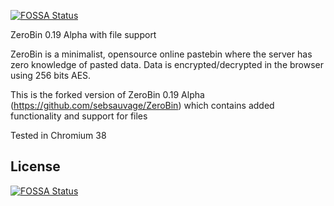[![FOSSA Status](https://app.fossa.io/api/projects/git%2Bgithub.com%2Faboutsource-test%2FZeroBin.svg?type=shield)](https://app.fossa.io/projects/git%2Bgithub.com%2Faboutsource-test%2FZeroBin?ref=badge_shield)

ZeroBin 0.19 Alpha with file support

ZeroBin is a minimalist, opensource online pastebin where the server 
has zero knowledge of pasted data. Data is encrypted/decrypted in the 
browser using 256 bits AES. 

This is the forked version of ZeroBin 0.19 Alpha (https://github.com/sebsauvage/ZeroBin) which contains added functionality and support for files

Tested in Chromium 38


## License
[![FOSSA Status](https://app.fossa.io/api/projects/git%2Bgithub.com%2Faboutsource-test%2FZeroBin.svg?type=large)](https://app.fossa.io/projects/git%2Bgithub.com%2Faboutsource-test%2FZeroBin?ref=badge_large)